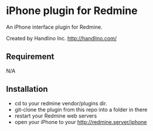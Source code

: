 iPhone plugin for Redmine
=============================

An iPhone interface plugin for Redmine.

Created by Handlino Inc. <http://handlino.com/>

Requirement
-----------------------------

N/A

Installation
-----------------------------

* cd to your redmine vendor/plugins dir.
* git-clone the plugin from this repo into a folder in there
* restart your Redmine web servers 
* open your iPhone to your http://redmine.server/iphone